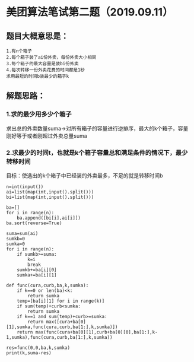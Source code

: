 # 美团算法笔试第二题（2019.09.11）

## 题目大概意思是：
    1.有n个箱子
    2.每个箱子装了ai份外卖，每份外卖大小相同
    3.每个箱子的最大容量是装bi份外卖
    4.每次转移一份外卖花费的时间都是1秒
    求用最短的时间b装最少的箱子k

## 解题思路：
### 1.求的最少用多少个箱子
求出总的外卖数量suma->对所有箱子的容量进行逆排序，最大的k个箱子，容量刚好等于或者刚超过外卖总量suma
### 2.求最少的时间t，也就是k个箱子容量总和满足条件的情况下，最少转移时间
目标：使选出的k个箱子中已经装的外卖最多，不足的就是转移时间b
    
    n=int(input())
    ai=list(map(int,input().split()))
    bi=list(map(int,input().split()))

    ba=[]
    for i in range(n):
        ba.append([bi[i],ai[i]])
    ba.sort(reverse=True)

    suma=sum(ai)
    sumkb=0
    sumka=0
    for i in range(n):
        if sumkb>=suma:
            k=i
            break
        sumkb+=ba[i][0]
        sumka+=ba[i][1]

    def func(cura,curb,ba,k,sumka):
        if k==0 or len(ba)<k:
            return sumka
        temp=[ba[i][1] for i in range(k)]
        if sum(temp)+curb<sumka:
            return sumka
        if k==1 and sum(temp)+curb>=sumka:
            return max([cura+ba[0][1],sumka,func(cura,curb,ba[1:],k,sumka)])
        return max(func(cura+ba[0][1],curb+ba[0][0],ba[1:],k-1,sumka),func(cura,curb,ba[1:],k,sumka))

    res=func(0,0,ba,k,sumka)
    print(k,suma-res)
